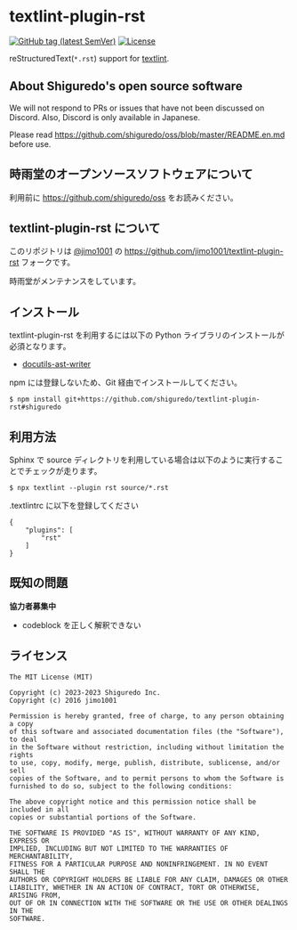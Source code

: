 # textlint-plugin-rst

[![GitHub tag (latest SemVer)](https://img.shields.io/github/tag/shiguredo/textlint-plugin-rst.svg)](https://github.com/shiguredo/textlint-plugin-rst)
[![License](https://img.shields.io/badge/License-MIT-yellow.svg)](https://opensource.org/licenses/MIT)

reStructuredText(`*.rst`) support for [textlint](https://github.com/textlint/textlint "textlint").

## About Shiguredo's open source software

We will not respond to PRs or issues that have not been discussed on Discord. Also, Discord is only available in Japanese.

Please read https://github.com/shiguredo/oss/blob/master/README.en.md before use.

## 時雨堂のオープンソースソフトウェアについて

利用前に https://github.com/shiguredo/oss をお読みください。

## textlint-plugin-rst について

このリポジトリは [@jimo1001](https://github.com/johejo/) の https://github.com/jimo1001/textlint-plugin-rst フォークです。

時雨堂がメンテナンスをしています。

## インストール

textlint-plugin-rst を利用するには以下の Python ライブラリのインストールが必須となります。

 - [docutils-ast-writer](https://github.com/shiguredo/docutils-ast-writer "docutils-ast-writer")

npm には登録しないため、Git 経由でインストールしてください。

```console
$ npm install git+https://github.com/shiguredo/textlint-plugin-rst#shiguredo
```

## 利用方法

Sphinx で source ディレクトリを利用している場合は以下のように実行することでチェックが走ります。

```console
$ npx textlint --plugin rst source/*.rst
```

.textlintrc に以下を登録してください

```
{
    "plugins": [
        "rst"
    ]
}
```

## 既知の問題

**協力者募集中**

- codeblock を正しく解釈できない

## ライセンス

```
The MIT License (MIT)

Copyright (c) 2023-2023 Shiguredo Inc.
Copyright (c) 2016 jimo1001

Permission is hereby granted, free of charge, to any person obtaining a copy
of this software and associated documentation files (the "Software"), to deal
in the Software without restriction, including without limitation the rights
to use, copy, modify, merge, publish, distribute, sublicense, and/or sell
copies of the Software, and to permit persons to whom the Software is
furnished to do so, subject to the following conditions:

The above copyright notice and this permission notice shall be included in all
copies or substantial portions of the Software.

THE SOFTWARE IS PROVIDED "AS IS", WITHOUT WARRANTY OF ANY KIND, EXPRESS OR
IMPLIED, INCLUDING BUT NOT LIMITED TO THE WARRANTIES OF MERCHANTABILITY,
FITNESS FOR A PARTICULAR PURPOSE AND NONINFRINGEMENT. IN NO EVENT SHALL THE
AUTHORS OR COPYRIGHT HOLDERS BE LIABLE FOR ANY CLAIM, DAMAGES OR OTHER
LIABILITY, WHETHER IN AN ACTION OF CONTRACT, TORT OR OTHERWISE, ARISING FROM,
OUT OF OR IN CONNECTION WITH THE SOFTWARE OR THE USE OR OTHER DEALINGS IN THE
SOFTWARE.
```

